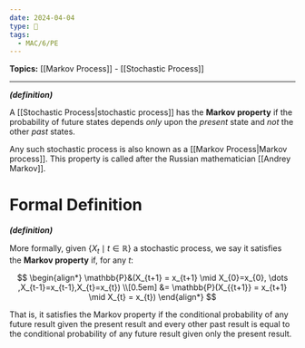 ```yaml
---
date: 2024-04-04
type: 🧠
tags:
  - MAC/6/PE
---
```


**Topics:** [[Markov Process]] - [[Stochastic Process]]

---

_**(definition)**_

A [[Stochastic Process|stochastic process]] has the **Markov property** if the probability of future states depends _only_ upon the _present_ state and _not_ the other _past_ states.

Any such stochastic process is also known as a [[Markov Process|Markov process]]. This property is called after the Russian mathematician [[Andrey Markov]]. 

# Formal Definition

_**(definition)**_

More formally, given $\left\{ X_{t} \mid t \in \mathbb{R} \right\}$ a stochastic process, we say it satisfies the **Markov property** if, for any $t$:

$$
\begin{align*}
\mathbb{P}&(X_{t+1} = x_{t+1} \mid X_{0}=x_{0}, \dots ,X_{t-1}=x_{t-1},X_{t}=x_{t}) \\[0.5em]
&= \mathbb{P}(X_{{t+1}} = x_{t+1} \mid X_{t} = x_{t})
\end{align*}
$$

That is, it satisfies the Markov property if the conditional probability of any future result given the present result and every other past result is equal to the conditional probability of any future result given only the present result. 
